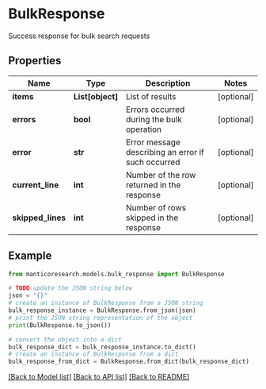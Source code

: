 # BulkResponse

Success response for bulk search requests

## Properties

Name | Type | Description | Notes
------------ | ------------- | ------------- | -------------
**items** | **List[object]** | List of results | [optional] 
**errors** | **bool** | Errors occurred during the bulk operation | [optional] 
**error** | **str** | Error message describing an error if such occurred | [optional] 
**current_line** | **int** | Number of the row returned in the response | [optional] 
**skipped_lines** | **int** | Number of rows skipped in the response | [optional] 

## Example

```python
from manticoresearch.models.bulk_response import BulkResponse

# TODO update the JSON string below
json = "{}"
# create an instance of BulkResponse from a JSON string
bulk_response_instance = BulkResponse.from_json(json)
# print the JSON string representation of the object
print(BulkResponse.to_json())

# convert the object into a dict
bulk_response_dict = bulk_response_instance.to_dict()
# create an instance of BulkResponse from a dict
bulk_response_from_dict = BulkResponse.from_dict(bulk_response_dict)
```
[[Back to Model list]](../README.md#documentation-for-models) [[Back to API list]](../README.md#documentation-for-api-endpoints) [[Back to README]](../README.md)


